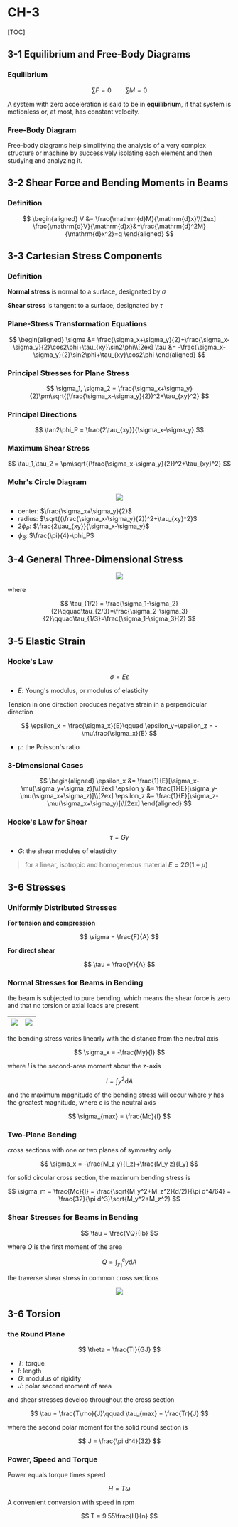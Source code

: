 # CH-3

[TOC]

## 3-1 Equilibrium and Free-Body Diagrams

### Equilibrium

$$
\sum{F} = 0\qquad \sum{M}=0
$$

A system with zero acceleration is said to be in **equilibrium**, if that system is motionless or, at most, has constant velocity.

### Free-Body Diagram

Free-body diagrams help simplifying the analysis of a very complex structure or machine by successively isolating each element and then studying and analyzing it.

## 3-2 Shear Force and Bending Moments in Beams

### Definition

$$
\begin{aligned}
V &= \frac{\mathrm{d}M}{\mathrm{d}x}\\[2ex]
\frac{\mathrm{d}V}{\mathrm{d}x}&=\frac{\mathrm{d}^2M}{\mathrm{d}x^2}=q
\end{aligned}
$$

## 3-3 Cartesian Stress Components

### Definition

**Normal stress** is normal to a surface, designated by $\sigma$

**Shear stress** is tangent to a surface, designated by $\tau$

### Plane-Stress Transformation Equations

$$
\begin{aligned}
    \sigma &= \frac{\sigma_x+\sigma_y}{2}+\frac{\sigma_x-\sigma_y}{2}\cos2\phi+\tau_{xy}\sin2\phi\\[2ex]
    \tau &= -\frac{\sigma_x-\sigma_y}{2}\sin2\phi+\tau_{xy}\cos2\phi
\end{aligned}
$$

### Principal Stresses for Plane Stress

$$
\sigma_1, \sigma_2 = \frac{\sigma_x+\sigma_y}{2}\pm\sqrt{(\frac{\sigma_x-\sigma_y}{2})^2+\tau_{xy}^2}
$$

### Principal Directions

$$
\tan2\phi_P = \frac{2\tau_{xy}}{\sigma_x-\sigma_y}
$$

### Maximum Shear Stress

$$
\tau_1,\tau_2 = \pm\sqrt{(\frac{\sigma_x-\sigma_y}{2})^2+\tau_{xy}^2}
$$

### Mohr's Circle Diagram

<div align = center><img src = "/assets/CH3-1.png"></div>

- center: $\frac{\sigma_x+\sigma_y}{2}$
- radius: $\sqrt{(\frac{\sigma_x-\sigma_y}{2})^2+\tau_{xy}^2}$
- $2\phi_P$: $\frac{2\tau_{xy}}{\sigma_x-\sigma_y}$
- $\phi_S$: $\frac{\pi}{4}-\phi_P$

## 3-4 General Three-Dimensional Stress

<div align = center><img src = "/assets/CH3-2.png"></div>

where

$$
\tau_{1/2} = \frac{\sigma_1-\sigma_2}{2}\qquad\tau_{2/3}=\frac{\sigma_2-\sigma_3}{2}\qquad\tau_{1/3}=\frac{\sigma_1-\sigma_3}{2}
$$

## 3-5 Elastic Strain

### Hooke's Law

$$
\sigma = E\epsilon
$$

- $E$: Young's modulus, or modulus of elasticity

Tension in one direction produces negative strain in a perpendicular direction

$$
\epsilon_x = \frac{\sigma_x}{E}\qquad \epsilon_y=\epsilon_z = -\mu\frac{\sigma_x}{E}
$$


- $\mu$: the Poisson's ratio

### 3-Dimensional Cases

$$
\begin{aligned}
\epsilon_x &= \frac{1}{E}[\sigma_x-\mu(\sigma_y+\sigma_z)]\\[2ex]
\epsilon_y &= \frac{1}{E}[\sigma_y-\mu(\sigma_x+\sigma_z)]\\[2ex]
\epsilon_z &= \frac{1}{E}[\sigma_z-\mu(\sigma_x+\sigma_y)]\\[2ex]
\end{aligned}
$$

### Hooke's Law for Shear

$$
\tau = G\gamma
$$

- $G$: the shear modules of elasticity

> for a linear, isotropic and homogeneous material **$E = 2G(1+\mu)$**

## 3-6 Stresses

### Uniformly Distributed Stresses

**For tension and compression**

$$
\sigma = \frac{F}{A}
$$

**For direct shear**

$$
\tau = \frac{V}{A}
$$

### Normal Stresses for Beams in Bending

the beam is subjected to pure bending, which means the shear force is zero and that no torsion or axial loads are present

| <img src = "/assets/CH3-3.png"> | <img src = "/assets/CH3-4.png"> |
| :-----------------------------: | :-----------------------------: |

the bending stress varies linearly with the distance from the neutral axis

$$
\sigma_x = -\frac{My}{I}
$$

where $I$ is the second-area moment about the z-axis

$$
I = \int{y^2\mathrm{d}A}
$$

and the maximum magnitude of the bending stress will occur where $y$ has the greatest magnitude, where c is the neutral axis

$$
\sigma_{max} = \frac{Mc}{I}
$$

### Two-Plane Bending

cross sections with one or two planes of symmetry only

$$
\sigma_x = -\frac{M_z y}{I_z}+\frac{M_y z}{I_y}
$$

for solid circular cross section, the maximum bending stress is

$$
\sigma_m = \frac{Mc}{I} = \frac{\sqrt{M_y^2+M_z^2}(d/2)}{\pi d^4/64} = \frac{32}{\pi d^3}\sqrt{M_y^2+M_z^2}
$$

### Shear Stresses for Beams in Bending

$$
\tau = \frac{VQ}{Ib}
$$

where $Q$ is the first moment of the area

$$
Q = \int_{y_1}^c{y\mathrm{d}A}
$$

the traverse shear stress in common cross sections 
<div align = center><img src = "/assets/CH3-5.png"></div>


## 3-6 Torsion

### the Round Plane

$$
\theta = \frac{TI}{GJ}
$$

- $T$: torque
- $l$: length
- $G$: modulus of rigidity
- $J$: polar second moment of area

and shear stresses develop throughout the cross section

$$
\tau = \frac{T\rho}{J}\qquad \tau_{max} = \frac{Tr}{J}
$$

where the second polar moment for the solid round section is

$$
J = \frac{\pi d^4}{32}
$$

### Power, Speed and Torque

Power equals torque times speed

$$
H = T\omega
$$

A convenient conversion with speed in rpm

$$
T = 9.55\frac{H}{n}
$$